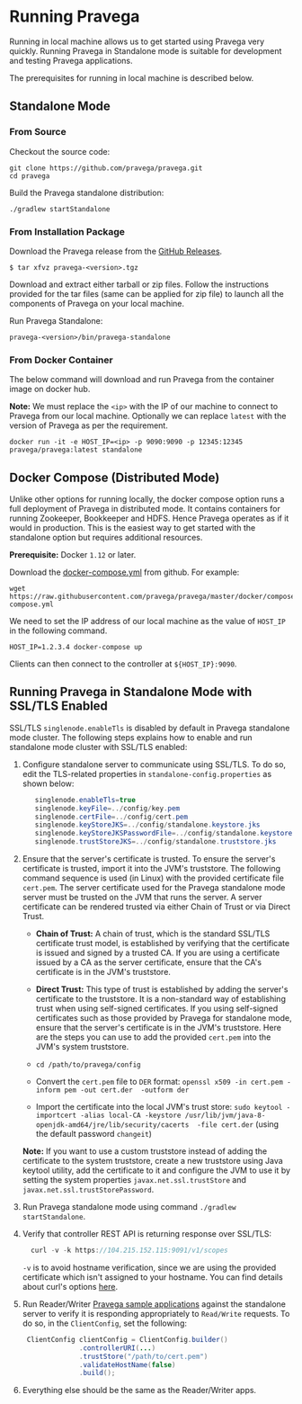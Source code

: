 <!--
Copyright (c) 2017 Dell Inc., or its subsidiaries. All Rights Reserved.

Licensed under the Apache License, Version 2.0 (the "License");
you may not use this file except in compliance with the License.
You may obtain a copy of the License at

    http://www.apache.org/licenses/LICENSE-2.0
-->
# Running Pravega


Running in local machine allows us to get started using Pravega very quickly. Running Pravega in Standalone mode is suitable for development and testing Pravega applications.

The prerequisites for running in local machine is described below.

## Standalone Mode

### From Source

Checkout the source code:

```
git clone https://github.com/pravega/pravega.git
cd pravega
```

Build the Pravega standalone distribution:

```
./gradlew startStandalone
```

### From Installation Package

Download the Pravega release from the [GitHub Releases](https://github.com/pravega/pravega/releases).

```
$ tar xfvz pravega-<version>.tgz

```
Download and extract either tarball or zip files. Follow the instructions provided for the tar files (same can be applied for zip file) to launch all the components of Pravega on your local machine.

Run Pravega Standalone:

```
pravega-<version>/bin/pravega-standalone

```

### From Docker Container

The below command will download and run Pravega from the container image on docker hub.

**Note:** We must replace the `<ip>` with the IP of our machine to connect to Pravega from our local machine. Optionally we can replace `latest` with the version of Pravega as per the requirement.

```
docker run -it -e HOST_IP=<ip> -p 9090:9090 -p 12345:12345 pravega/pravega:latest standalone
```

## Docker Compose (Distributed Mode)

Unlike other options for running locally, the docker compose option runs a full deployment of Pravega
in distributed mode. It contains containers for running Zookeeper, Bookkeeper and HDFS. Hence Pravega operates as if it would in production. This is the easiest way to get started with the standalone option but requires additional resources.

**Prerequisite:** Docker `1.12` or later.

Download the [docker-compose.yml](https://github.com/pravega/pravega/tree/master/docker/compose/docker-compose.yml) from github. For example:

```
wget https://raw.githubusercontent.com/pravega/pravega/master/docker/compose/docker-compose.yml
```

We need to set the IP address of our local machine as the value of `HOST_IP` in the following command.

```
HOST_IP=1.2.3.4 docker-compose up
```
Clients can then connect to the controller at `${HOST_IP}:9090`.

## Running Pravega in Standalone Mode with SSL/TLS Enabled

SSL/TLS `singlenode.enableTls` is disabled by default in Pravega standalone mode cluster. The following steps explains how to enable and run standalone mode cluster with SSL/TLS enabled:

1. Configure standalone server to communicate using SSL/TLS. To do so, edit the TLS-related properties in `standalone-config.properties` as shown below:

     ```java
        singlenode.enableTls=true
        singlenode.keyFile=../config/key.pem
        singlenode.certFile=../config/cert.pem
        singlenode.keyStoreJKS=../config/standalone.keystore.jks
        singlenode.keyStoreJKSPasswordFile=../config/standalone.keystore.jks.passwd
        singlenode.trustStoreJKS=../config/standalone.truststore.jks

     ```

2. Ensure that the server's certificate is trusted. To ensure the server's certificate is trusted, import it into the JVM's truststore. The following command sequence is used (in Linux) with the provided certificate file `cert.pem`. The server certificate used for the Pravega standalone mode server must be trusted on the JVM that runs the server. A server certificate can be rendered trusted via either Chain of Trust or via Direct Trust.

   - **Chain of Trust:** A chain of trust, which is the standard SSL/TLS certificate trust model, is established by verifying that the certificate is issued and signed by a trusted CA. If you are using a certificate issued by a CA as the server certificate, ensure that the CA's certificate is in the JVM's truststore.

   - **Direct Trust:** This type of trust is established by adding the server's certificate to the truststore. It is a non-standard way of establishing trust when using self-signed certificates. If you using self-signed certificates such as those provided by Pravega for standalone mode, ensure that the server's certificate is in the JVM's truststore.
Here are the steps you can use to add the provided `cert.pem` into the JVM's system truststore.

   - `cd /path/to/pravega/config`
   - Convert the `cert.pem` file to `DER` format: `openssl x509 -in cert.pem -inform pem -out cert.der  -outform der`
   - Import the certificate into the local JVM's trust store:
    `sudo keytool -importcert -alias local-CA -keystore /usr/lib/jvm/java-8-openjdk-amd64/jre/lib/security/cacerts  -file cert.der` (using the default password `changeit`)

   **Note:** If you want to use a custom truststore instead of adding the certificate to the system truststore, create a new truststore using Java keytool utility, add the certificate to it and configure the JVM to use it by setting the system properties `javax.net.ssl.trustStore` and `javax.net.ssl.trustStorePassword`.

3. Run Pravega standalone mode using command `./gradlew startStandalone`.

4. Verify that controller REST API is returning response over SSL/TLS:

    ```java
      curl -v -k https://104.215.152.115:9091/v1/scopes
    ```
    `-v` is to avoid hostname verification, since we are using the provided certificate which isn't assigned to your hostname. You can find details about curl's options [here](https://curl.haxx.se/docs/manpage.html).

5. Run Reader/Writer [Pravega sample applications](https://github.com/pravega/pravega-samples/blob/master/pravega-client-examples/README.md) against the standalone server to verify it is responding appropriately to `Read/Write` requests. To do so, in the `ClientConfig`, set the following:

   ```java
    ClientConfig clientConfig = ClientConfig.builder()
                 .controllerURI(...)
                 .trustStore("/path/to/cert.pem")
                 .validateHostName(false)
                 .build();
   ```
6. Everything else should be the same as the Reader/Writer apps.
